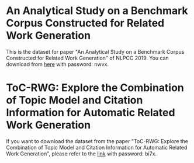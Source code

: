 # An Analytical Study on a Benchmark Corpus Constructed for Related Work Generation
This is the dataset for paper "An Analytical Study on a Benchmark Corpus Constructed for Related Work Generation" of NLPCC 2019. You can download from [here](https://pan.baidu.com/s/1Sf0ovZeCsI9J9TYombMRYg) with  password: nwvx.

# ToC-RWG: Explore the Combination of Topic Model and Citation Information for Automatic Related Work Generation 
If you want to download the dataset from the paper "ToC-RWG: Explore the Combination of Topic Model and Citation Information for Automatic Related Work Generation", please refer to the [link](https://pan.baidu.com/s/1DMqNh2xvF2ck9bIOVMOYFA) with password: bi7x.
